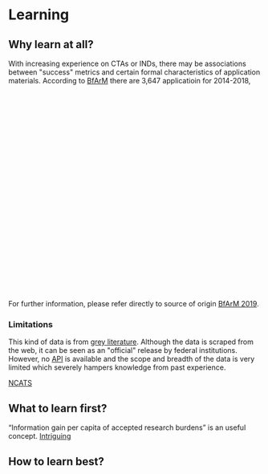 # Learning


## Why learn at all?
With increasing experience on CTAs or INDs, there may be associations between "success" metrics and certain formal characteristics of application materials. According to [BfArM](https://www.bfarm.de/EN/BfArM/_node.html) there are 3,647 applicatioin for 2014-2018,



<!--html_preserve--><div id="htmlwidget-fc70c25d630247c6a9c2" style="width:100%;height:400px;" class="plotly html-widget"></div>
<script type="application/json" data-for="htmlwidget-fc70c25d630247c6a9c2">{"x":{"visdat":{"d8c224f76b":["function () ","plotlyVisDat"]},"cur_data":"d8c224f76b","attrs":{"d8c224f76b":{"x":{},"y":{},"name":"Phase 1","alpha_stroke":1,"sizes":[10,100],"spans":[1,20],"type":"bar"},"d8c224f76b.1":{"x":{},"y":{},"name":"Phase 2","alpha_stroke":1,"sizes":[10,100],"spans":[1,20],"type":"bar","inherit":true},"d8c224f76b.2":{"x":{},"y":{},"name":"Phase 3","alpha_stroke":1,"sizes":[10,100],"spans":[1,20],"type":"bar","inherit":true},"d8c224f76b.3":{"x":{},"y":{},"name":"Phase 4","alpha_stroke":1,"sizes":[10,100],"spans":[1,20],"type":"bar","inherit":true}},"layout":{"margin":{"b":40,"l":60,"t":25,"r":10},"yaxis":{"domain":[0,1],"automargin":true,"title":"Count"},"barmode":"stack","xaxis":{"domain":[0,1],"automargin":true,"title":"year"},"hovermode":"closest","showlegend":true},"source":"A","config":{"showSendToCloud":false},"data":[{"x":[2014,2015,2016,2017,2018],"y":[221,224,207,203,171],"name":"Phase 1","type":"bar","marker":{"color":"rgba(31,119,180,1)","line":{"color":"rgba(31,119,180,1)"}},"error_y":{"color":"rgba(31,119,180,1)"},"error_x":{"color":"rgba(31,119,180,1)"},"xaxis":"x","yaxis":"y","frame":null},{"x":[2014,2015,2016,2017,2018],"y":[270,226,226,233,220],"name":"Phase 2","type":"bar","marker":{"color":"rgba(255,127,14,1)","line":{"color":"rgba(255,127,14,1)"}},"error_y":{"color":"rgba(255,127,14,1)"},"error_x":{"color":"rgba(255,127,14,1)"},"xaxis":"x","yaxis":"y","frame":null},{"x":[2014,2015,2016,2017,2018],"y":[289,297,243,234,263],"name":"Phase 3","type":"bar","marker":{"color":"rgba(44,160,44,1)","line":{"color":"rgba(44,160,44,1)"}},"error_y":{"color":"rgba(44,160,44,1)"},"error_x":{"color":"rgba(44,160,44,1)"},"xaxis":"x","yaxis":"y","frame":null},{"x":[2014,2015,2016,2017,2018],"y":[84,100,39,38,40],"name":"Phase 4","type":"bar","marker":{"color":"rgba(214,39,40,1)","line":{"color":"rgba(214,39,40,1)"}},"error_y":{"color":"rgba(214,39,40,1)"},"error_x":{"color":"rgba(214,39,40,1)"},"xaxis":"x","yaxis":"y","frame":null}],"highlight":{"on":"plotly_click","persistent":false,"dynamic":false,"selectize":false,"opacityDim":0.2,"selected":{"opacity":1},"debounce":0},"shinyEvents":["plotly_hover","plotly_click","plotly_selected","plotly_relayout","plotly_brushed","plotly_brushing","plotly_clickannotation","plotly_doubleclick","plotly_deselect","plotly_afterplot","plotly_sunburstclick"],"base_url":"https://plot.ly"},"evals":[],"jsHooks":[]}</script><!--/html_preserve-->

For further information, please refer directly to source of origin [BfArM 2019](https://www.bfarm.de/DE/Arzneimittel/Arzneimittelzulassung/KlinischePruefung/Genehmigungs-Verfahren/Statistik.html).

<!---
![Please refer directly to source of origin. [BfArM 2019](https://www.bfarm.de/DE/Arzneimittel/Arzneimittelzulassung/KlinischePruefung/Genehmigungs-Verfahren/Statistik.html)](https://www.bfarm.de/SharedDocs/Bilder/Arzneimittel/klinPr/Statistik2014-2018.jpg?__blob=normal&v=3){width=450px}


![Please refer directly to source of origin. [Pei 2019](https://www.pei.de/EN/information/license-applicants/clinical-trial-authorisation/statistics/statistics-clinical-trials-node.html)](https://www.pei.de/SharedDocs/Bilder/EN/license-applicants/overview-all-requests.jpg?__blob=thumbnail&v=10){width=450px}
-->


### Limitations
This kind of data is from [grey literature](https://en.wikipedia.org/wiki/Grey_literature). Although the data is scraped from the web, it can be seen as an "official" release by federal institutions. However, no [API](https://en.wikipedia.org/wiki/Application_programming_interface) is available and the scope and breadth of the data is very limited which severely hampers knowledge from past experience.

[NCATS](https://pubs.acs.org/doi/pdf/10.1021/acsptsci.9b00056)

## What to learn first?
“Information gain per capita of accepted research burdens” is an useful concept. 
[Intriguing](http://serayamaouche.net/code/R/Rcode.html)

## How to learn best?




